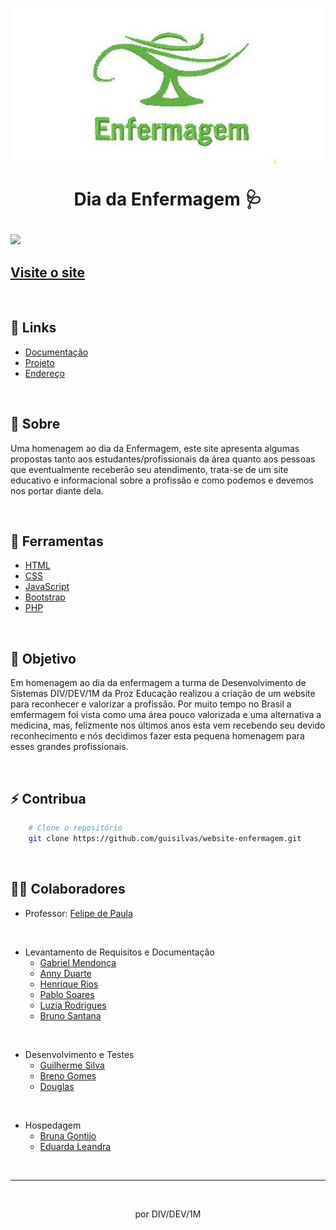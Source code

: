 <h1 align="center">
    <img src="./assets/img/lampada-enfermagem.jpg">
    <p>Dia da Enfermagem 🩺</p>
</h1>

<img src="./assets/img/enfermagem-gif.gif">

## [Visite o site](https://enfermagemprozeducacao.000webhostapp.com/index.html)

<br>

## 🔗 Links
- [Documentação](https://docs.google.com/document/d/1WuYvjAdWnVU9WSGyuHAWhajazxlNZiMKVlqbwtWjR6Q/edit?usp=sharing)
- [Projeto](https://github.com/guisilvas/website-enfermagem)
- [Endereço](https://enfermagemprozeducacao.000webhostapp.com/index.html)

<br>

## 📄 Sobre

Uma homenagem ao dia da Enfermagem, este site apresenta algumas propostas tanto aos estudantes/profissionais da área quanto aos pessoas que eventualmente receberão seu atendimento, trata-se de um site educativo e informacional sobre a profissão e como podemos e devemos nos portar diante dela.

<br>

## 🔨 Ferramentas

- [HTML](https://www.w3.org/TR/html/)
- [CSS](https://www.w3.org/TR/html/)
- [JavaScript](https://developer.mozilla.org/docs/Web/JavaScript/Guide)
- [Bootstrap](https://getbootstrap.com/)
- [PHP](https://www.php.net/)

<br>

## 🎯 Objetivo

Em homenagem ao dia da enfermagem a turma de Desenvolvimento de Sistemas DIV/DEV/1M da Proz Educação realizou a criação de um website para reconhecer e valorizar a profissão. Por muito tempo no Brasil a emfermagem foi vista como uma área pouco valorizada e uma alternativa a medicina, mas, felizmente nos últimos anos esta vem recebendo seu devido reconhecimento e nós decidimos fazer esta pequena homenagem para esses grandes profissionais.

<br>

## ⚡ Contribua

```bash
    # Clone o repositório
    git clone https://github.com/guisilvas/website-enfermagem.git
```

<br>

## 👷‍♂️ Colaboradores

- Professor: [Felipe de Paula]()

<br>

- Levantamento de Requisitos e Documentação
    - [Gabriel Mendonça](https://github.com/Gabriel037)
    - [Anny Duarte](https://github.com/Muniz-DuarteAnny)
    - [Henrique Rios](https://github.com/hriquerios)
    - [Pablo Soares](https://github.com/PabloSoares1572)
    - [Luzia Rodrigues]()
    - [Bruno Santana]()

<br>

- Desenvolvimento e Testes
    - [Guilherme Silva](https://github.com/guisilvas)
    - [Breno Gomes](https://github.com/brngom3s)
    - [Douglas](https://github.com/DOzinhaha)

<br>

- Hospedagem
    - [Bruna Gontijo](https://github.com/brunagtmaia)
    - [Eduarda Leandra](https://github.com/DudaLeandra)

<br>

---
<br>

<p align="center">por DIV/DEV/1M</p>